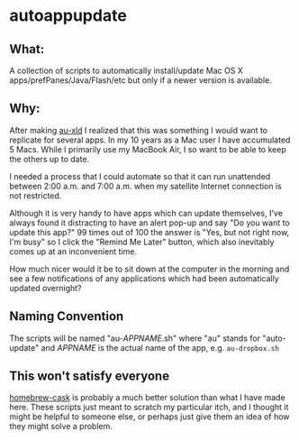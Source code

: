 autoappupdate
=============

## What: ##

A collection of scripts to automatically install/update Mac OS X apps/prefPanes/Java/Flash/etc but only if a newer version is available.


## Why: ##

After making [au-xld] I realized that this was something I would want to replicate for several apps. In my 10 years as a Mac user I have accumulated 5 Macs. While I primarily use my MacBook Air, I so want to be able to keep the others up to date.

I needed a process that I could automate so that it can run unattended between 2:00 a.m. and 7:00 a.m. when my satellite Internet connection is not restricted.

Although it is very handy to have apps which can update themselves, I've always found it distracting to have an alert pop-up and say "Do you want to update this app?" 99 times out of 100 the answer is "Yes, but not right now, I'm busy" so I click the "Remind Me Later" button, which also inevitably comes up at an inconvenient time.

How much nicer would it be to sit down at the computer in the morning and see a few notifications of any applications which had been automatically updated overnight?

## Naming Convention ##

The scripts will be named "au-*APPNAME*.sh" where "au" stands for "auto-update" and *APPNAME* is the actual name of the app, e.g. `au-dropbox.sh`

## This won't satisfy everyone ##

[homebrew-cask] is probably a much better solution than what I have made here. These scripts just meant to scratch my particular itch, and I thought it might be helpful to someone else, or perhaps just give them an idea of how they might solve a problem.


[homebrew-cask]: https://github.com/phinze/homebrew-cask
[au-xld]: https://github.com/tjluoma/au-xld

